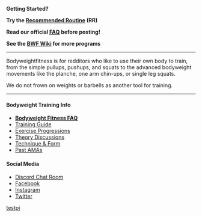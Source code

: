 <p><strong>Getting Started?</strong></p>

<p><strong>Try the <a href="{{ site.github.repository_url }}/wiki/kb/recommended_routine">Recommended Routine</a> (RR)</strong></p>

<p><strong>Read our official <a href="{{ site.github.repository_url }}/wiki/faq">FAQ</a> before posting!</strong></p>

<p><strong>See the <a href="{{ site.github.repository_url }}/wiki/">BWF Wiki</a> for more programs</strong></p>

<hr />

<p>Bodyweightfitness is for redditors who like to use their own body to train, from the simple pullups, pushups, and squats to the advanced bodyweight movements like the planche, one arm chin-ups, or single leg squats.</p>

<p>We do not frown on weights or barbells as another tool for training.</p>

<hr />

<h4 id="bodyweighttraininginfo">Bodyweight Training Info</h4>

<ul>
<li><strong><a href="{{ site.github.repository_url }}/wiki/faq">Bodyweight Fitness FAQ</a></strong></li>

<li><a href="{{ site.github.repository_url }}/wiki/training_guide">Training Guide</a></li>

<li><a href="{{ site.github.repository_url }}/wiki/playground">Exercise Progressions</a></li>

<li><a href="{{ site.github.repository_url }}/wiki/weekly/conceptwednesday">Theory Discussions</a></li>

<li><a href="{{ site.github.repository_url }}/wiki/weekly/techniquethursday">Technique &amp; Form</a></li>

<li><a href="{{ site.github.repository_url }}/wiki/past_amas">Past AMAs</a></li>
</ul>

<h4 id="socialmedia">Social Media</h4>

<ul>
<li><a href="https://discordapp.com/invite/bwf">Discord Chat Room</a></li>

<li><a href="https://www.facebook.com/redditbwf">Facebook</a></li>

<li><a href="https://www.instagram.com/redditbwf">Instagram</a></li>

<li><a href="https://www.twitter.com/redditbwf">Twitter</a></li>
</ul>

<a href="{{ site.github.url }}">testpi</a>
